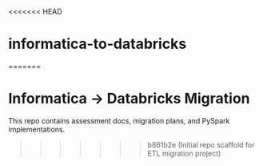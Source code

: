 <<<<<<< HEAD
# informatica-to-databricks
=======
# Informatica → Databricks Migration
This repo contains assessment docs, migration plans, and PySpark implementations.
>>>>>>> b861b2e (Initial repo scaffold for ETL migration project)
